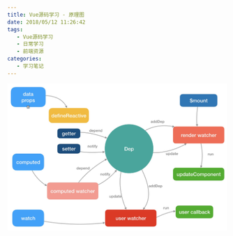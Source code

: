 ```yaml
---
title: Vue源码学习 - 原理图
date: 2018/05/12 11:26:42
tags:
   - Vue源码学习
   - 日常学习
   - 前端资源
categories:
   - 学习笔记
---
```


![原理图](https://raw.githubusercontent.com/chenya1123236324/picture-management/master/2019/vue%E6%BA%90%E7%A0%81%E5%88%86%E6%9E%90/reactive.png "原理图")